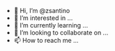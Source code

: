 - 👋 Hi, I’m @zsantino
- 👀 I’m interested in ...
- 🌱 I’m currently learning ...
- 💞️ I’m looking to collaborate on ...
- 📫 How to reach me ...

<!---
zsantino/zsantino is a ✨ special ✨ repository because its `README.md` (this file) appears on your GitHub profile.
You can click the Preview link to take a look at your changes.
--->

